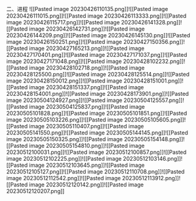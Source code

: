 二、进程
![[Pasted image 20230426110135.png]]![[Pasted image 20230426111015.png]]![[Pasted image 20230426113333.png]]![[Pasted image 20230426115717.png]]![[Pasted image 20230426141328.png]]![[Pasted image 20230426142731.png]]![[Pasted image 20230426144209.png]]![[Pasted image 20230426145130.png]]![[Pasted image 20230426150251.png]]![[Pasted image 20230427150356.png]]![[Pasted image 20230427165213.png]]![[Pasted image 20230427170401.png]]![[Pasted image 20230427171037.png]]![[Pasted image 20230427171048.png]]![[Pasted image 20230428102232.png]]![[Pasted image 20230428102718.png]]![[Pasted image 20230428125500.png]]![[Pasted image 20230428125514.png]]![[Pasted image 20230428150012.png]]![[Pasted image 20230428151001.png]]![[Pasted image 20230428151337.png]]![[Pasted image 20230428154001.png]]![[Pasted image 20230428173901.png]]![[Pasted image 20230504124927.png]]![[Pasted image 20230504125557.png]]![[Pasted image 20230504125837.png]]![[Pasted image 20230505101828.png]]![[Pasted image 20230505101851.png]]![[Pasted image 20230505103226.png]]![[Pasted image 20230505105605.png]]![[Pasted image 20230505110407.png]]![[Pasted image 20230505141550.png]]![[Pasted image 20230505144145.png]]![[Pasted image 20230505150325.png]]![[Pasted image 20230505154148.png]]![[Pasted image 20230505154810.png]]![[Pasted image 20230512100031.png]]![[Pasted image 20230512100857.png]]![[Pasted image 20230512102225.png]]![[Pasted image 20230512103146.png]]![[Pasted image 20230512103645.png]]![[Pasted image 20230512105127.png]]![[Pasted image 20230512110708.png]]![[Pasted image 20230512112542.png]]![[Pasted image 20230512113912.png]]![[Pasted image 20230512120142.png]]![[Pasted image 20230512120207.png]]